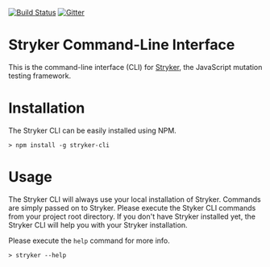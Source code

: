 [![Build Status](https://travis-ci.org/stryker-mutator/stryker-cli.svg?branch=master)](https://travis-ci.org/stryker-mutator/stryker-cli)
[![Gitter](https://badges.gitter.im/stryker-mutator/stryker.svg)](https://gitter.im/stryker-mutator/stryker?utm_source=badge&utm_medium=badge&utm_campaign=pr-badge)

# Stryker Command-Line Interface

This is the command-line interface (CLI) for [Stryker](http://stryker-mutator.github.io), the JavaScript mutation testing framework.

# Installation

The Stryker CLI can be easily installed using NPM.

```
> npm install -g stryker-cli
```

# Usage 

The Stryker CLI will always use your local installation of Stryker.
Commands are simply passed on to Stryker. Please execute the Styker CLI commands from your project root directory.
If you don't have Stryker installed yet, the Stryker CLI will help you with your Stryker installation.

Please execute the `help` command for more info.

```
> stryker --help
```
